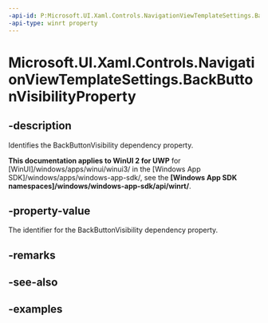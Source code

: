 ```yaml
---
-api-id: P:Microsoft.UI.Xaml.Controls.NavigationViewTemplateSettings.BackButtonVisibilityProperty
-api-type: winrt property
---
```

<!-- Property syntax.
public DependencyProperty BackButtonVisibilityProperty { get; }
-->

# Microsoft.UI.Xaml.Controls.NavigationViewTemplateSettings.BackButtonVisibilityProperty


## -description

Identifies the BackButtonVisibility dependency property.


**This documentation applies to WinUI 2 for UWP** for [WinUI]/windows/apps/winui/winui3/ in the [Windows App SDK]/windows/apps/windows-app-sdk/, see the **[Windows App SDK namespaces]/windows/windows-app-sdk/api/winrt/**.

## -property-value

The identifier for the BackButtonVisibility dependency property.


## -remarks


## -see-also


## -examples


